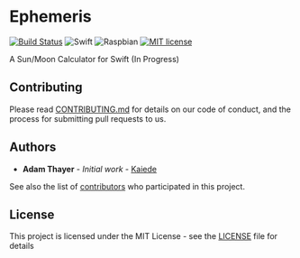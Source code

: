 # Ephemeris

[![Build Status](https://travis-ci.org/Kaiede/Ephemeris.svg?branch=master)](https://travis-ci.org/Kaiede/Ephemeris)
![Swift](https://img.shields.io/badge/Swift-3.1.1-green.svg)
![Raspbian](https://img.shields.io/badge/OS-Raspbian%20Stretch-green.svg)
[![MIT license](http://img.shields.io/badge/license-MIT-brightgreen.svg)](http://opensource.org/licenses/MIT)

A Sun/Moon Calculator for Swift (In Progress)

## Contributing

Please read [CONTRIBUTING.md](CONTRIBUTING.md) for details on our code of conduct, and the process for submitting pull requests to us.

## Authors

* **Adam Thayer** - *Initial work* - [Kaiede](https://github.com/Kaiede)

See also the list of [contributors](https://github.com/Kaiede/RPiLight/contributors) who participated in this project.

## License

This project is licensed under the MIT License - see the [LICENSE](LICENSE) file for details
